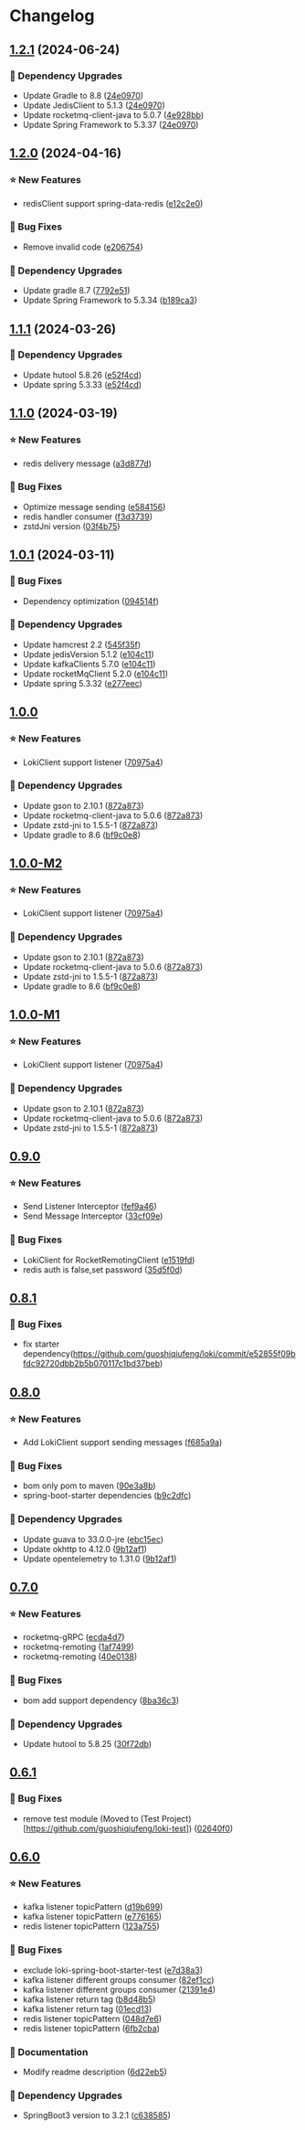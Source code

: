 # Changelog

## [1.2.1](https://github.com/guoshiqiufeng/loki/compare/v1.2.0...v1.2.1) (2024-06-24)


### 🔨 Dependency Upgrades

* Update Gradle to 8.8 ([24e0970](https://github.com/guoshiqiufeng/loki/commit/24e09706063d9f31d1c1f2345fade3a3cefff95f))
* Update JedisClient to 5.1.3 ([24e0970](https://github.com/guoshiqiufeng/loki/commit/24e09706063d9f31d1c1f2345fade3a3cefff95f))
* Update rocketmq-client-java to 5.0.7 ([4e928bb](https://github.com/guoshiqiufeng/loki/commit/4e928bba19f9f01893b0413063b22ad05e078ddc))
* Update Spring Framework to 5.3.37 ([24e0970](https://github.com/guoshiqiufeng/loki/commit/24e09706063d9f31d1c1f2345fade3a3cefff95f))

## [1.2.0](https://github.com/guoshiqiufeng/loki/compare/v1.1.1...v1.2.0) (2024-04-16)


### ⭐ New Features

* redisClient support spring-data-redis ([e12c2e0](https://github.com/guoshiqiufeng/loki/commit/e12c2e0e8c24f209d38166273b00102bde46dd5e))


### 🐞 Bug Fixes

* Remove invalid code ([e206754](https://github.com/guoshiqiufeng/loki/commit/e206754bcb881ce3b41d0edc34830bf211da0300))


### 🔨 Dependency Upgrades

* Update gradle 8.7 ([7792e51](https://github.com/guoshiqiufeng/loki/commit/7792e51b66b1e349c2723baf959001fd3380025b))
* Update Spring Framework to 5.3.34 ([b189ca3](https://github.com/guoshiqiufeng/loki/commit/b189ca3d2d37c71e498e035a49db718dec96ca69))

## [1.1.1](https://github.com/guoshiqiufeng/loki/compare/v1.1.0...v1.1.1) (2024-03-26)

### 🔨 Dependency Upgrades

* Update hutool
  5.8.26 ([e52f4cd](https://github.com/guoshiqiufeng/loki/commit/e52f4cd122a8ed548ab3ed206c50e95d1463046f))
* Update spring
  5.3.33 ([e52f4cd](https://github.com/guoshiqiufeng/loki/commit/e52f4cd122a8ed548ab3ed206c50e95d1463046f))

## [1.1.0](https://github.com/guoshiqiufeng/loki/compare/v1.0.1...v1.1.0) (2024-03-19)

### ⭐ New Features

* redis delivery
  message ([a3d877d](https://github.com/guoshiqiufeng/loki/commit/a3d877d414e7423d3c2d4ee3978a9f48afaaeac3))

### 🐞 Bug Fixes

* Optimize message
  sending ([e584156](https://github.com/guoshiqiufeng/loki/commit/e5841569747930f4e1b7ade8abc0ec0d23661db6))
* redis handler
  consumer ([f3d3739](https://github.com/guoshiqiufeng/loki/commit/f3d37393c3996b485ed1ce43c4cfed661fd74b16))
* zstdJni version ([03f4b75](https://github.com/guoshiqiufeng/loki/commit/03f4b75a5ba6fef21a36a425016d6779ac8288c1))

## [1.0.1](https://github.com/guoshiqiufeng/loki/compare/v1.0.0...v1.0.1) (2024-03-11)

### 🐞 Bug Fixes

* Dependency
  optimization ([094514f](https://github.com/guoshiqiufeng/loki/commit/094514fd3e5a37f88f64475490ca35cf5798a277))

### 🔨 Dependency Upgrades

* Update hamcrest 2.2 ([545f35f](https://github.com/guoshiqiufeng/loki/commit/545f35fdb7c19c6e90a674f0b7417d3097c4d7d4))
* Update jedisVersion
  5.1.2 ([e104c11](https://github.com/guoshiqiufeng/loki/commit/e104c1192bfe736cb15f45dd37da1ddc4394fcda))
* Update kafkaClients
  5.7.0 ([e104c11](https://github.com/guoshiqiufeng/loki/commit/e104c1192bfe736cb15f45dd37da1ddc4394fcda))
* Update rocketMqClient
  5.2.0 ([e104c11](https://github.com/guoshiqiufeng/loki/commit/e104c1192bfe736cb15f45dd37da1ddc4394fcda))
* Update spring
  5.3.32 ([e277eec](https://github.com/guoshiqiufeng/loki/commit/e277eecc58f0cc88d3cef5e91a56faa0f9425111))

## [1.0.0](https://github.com/guoshiqiufeng/loki/compare/v0.9.0...v1.0.0)

### ⭐ New Features

* LokiClient support
  listener ([70975a4](https://github.com/guoshiqiufeng/loki/commit/70975a41a88569399fd14f2de1bc3a6bb7b2d686))

### 🔨 Dependency Upgrades

* Update gson to
  2.10.1 ([872a873](https://github.com/guoshiqiufeng/loki/commit/872a8739c0cf8caea08de13a92280f8e21370150))
* Update rocketmq-client-java to
  5.0.6 ([872a873](https://github.com/guoshiqiufeng/loki/commit/872a8739c0cf8caea08de13a92280f8e21370150))
* Update zstd-jni to
  1.5.5-1 ([872a873](https://github.com/guoshiqiufeng/loki/commit/872a8739c0cf8caea08de13a92280f8e21370150))
* Update gradle to
  8.6 ([bf9c0e8](https://github.com/guoshiqiufeng/loki/pull/84/commits/bf9c0e8c75d5442424b74b7ade9753f07ce79c8d))

## [1.0.0-M2](https://github.com/guoshiqiufeng/loki/compare/v0.9.0...v1.0.0-M2)

### ⭐ New Features

* LokiClient support
  listener ([70975a4](https://github.com/guoshiqiufeng/loki/commit/70975a41a88569399fd14f2de1bc3a6bb7b2d686))

### 🔨 Dependency Upgrades

* Update gson to
  2.10.1 ([872a873](https://github.com/guoshiqiufeng/loki/commit/872a8739c0cf8caea08de13a92280f8e21370150))
* Update rocketmq-client-java to
  5.0.6 ([872a873](https://github.com/guoshiqiufeng/loki/commit/872a8739c0cf8caea08de13a92280f8e21370150))
* Update zstd-jni to
  1.5.5-1 ([872a873](https://github.com/guoshiqiufeng/loki/commit/872a8739c0cf8caea08de13a92280f8e21370150))
* Update gradle to
  8.6 ([bf9c0e8](https://github.com/guoshiqiufeng/loki/pull/84/commits/bf9c0e8c75d5442424b74b7ade9753f07ce79c8d))

## [1.0.0-M1](https://github.com/guoshiqiufeng/loki/compare/v0.9.0...v1.0.0-M1)

### ⭐ New Features

* LokiClient support
  listener ([70975a4](https://github.com/guoshiqiufeng/loki/commit/70975a41a88569399fd14f2de1bc3a6bb7b2d686))

### 🔨 Dependency Upgrades

* Update gson to
  2.10.1 ([872a873](https://github.com/guoshiqiufeng/loki/commit/872a8739c0cf8caea08de13a92280f8e21370150))
* Update rocketmq-client-java to
  5.0.6 ([872a873](https://github.com/guoshiqiufeng/loki/commit/872a8739c0cf8caea08de13a92280f8e21370150))
* Update zstd-jni to
  1.5.5-1 ([872a873](https://github.com/guoshiqiufeng/loki/commit/872a8739c0cf8caea08de13a92280f8e21370150))

## [0.9.0](https://github.com/guoshiqiufeng/loki/compare/v0.8.1...v0.9.0)

### ⭐ New Features

* Send Listener
  Interceptor ([fef9a46](https://github.com/guoshiqiufeng/loki/commit/fef9a46563447f0e80c1b985508dff92a7f992c1))
* Send Message
  Interceptor ([33cf09e](https://github.com/guoshiqiufeng/loki/commit/33cf09ea58e4d3ad2561b92bb0eff16365f7cc01))

### 🐞 Bug Fixes

* LokiClient for
  RocketRemotingClient ([e1519fd](https://github.com/guoshiqiufeng/loki/commit/e1519fd46f24cec2291beb7b87ce2f6d5300131e))
* redis auth is false,set
  password ([35d5f0d](https://github.com/guoshiqiufeng/loki/commit/35d5f0d5c03f5a469f4c66d16091b27f7d7947d6))

## [0.8.1](https://github.com/guoshiqiufeng/loki/compare/v0.8.0...v0.8.1)

### 🐞 Bug Fixes

- fix starter dependency(https://github.com/guoshiqiufeng/loki/commit/e52855f09bfdc92720dbb2b5b070117c1bd37beb)

## [0.8.0](https://github.com/guoshiqiufeng/loki/compare/v0.7.0...v0.8.0)

### ⭐ New Features

* Add LokiClient support sending
  messages ([f685a9a](https://github.com/guoshiqiufeng/loki/commit/f685a9a705c6a7f072fed490e572eb3d79eab4f1))

### 🐞 Bug Fixes

* bom only pom to
  maven ([90e3a8b](https://github.com/guoshiqiufeng/loki/commit/90e3a8b2d62255cafd245e5dafc02db9bff29c53))
* spring-boot-starter
  dependencies ([b9c2dfc](https://github.com/guoshiqiufeng/loki/commit/b9c2dfcc905d19ef9c8ce99dc3d8f8820fafb506))

### 🔨 Dependency Upgrades

* Update guava to
  33.0.0-jre ([ebc15ec](https://github.com/guoshiqiufeng/loki/commit/ebc15ece6a548a251e4cb1e22219d46cfc606636))
* Update okhttp to
  4.12.0 ([9b12af1](https://github.com/guoshiqiufeng/loki/commit/9b12af1fec0d06516eb85e4e2c5deb8185dd2e7c))
* Update opentelemetry to
  1.31.0 ([9b12af1](https://github.com/guoshiqiufeng/loki/commit/9b12af1fec0d06516eb85e4e2c5deb8185dd2e7c))

## [0.7.0](https://github.com/guoshiqiufeng/loki/compare/v0.6.1...v0.7.0)

### ⭐ New Features

* rocketmq-gRPC ([ecda4d7](https://github.com/guoshiqiufeng/loki/commit/ecda4d7106ddba2c91e13ad042593ed91a59ead3))
* rocketmq-remoting ([1af7499](https://github.com/guoshiqiufeng/loki/commit/1af74997aa03a672f6fc9dba32e6c7277cd830e2))
* rocketmq-remoting ([40e0138](https://github.com/guoshiqiufeng/loki/commit/40e01381b1a3224d0cd49c43acf475e329bc8abe))

### 🐞 Bug Fixes

* bom add support
  dependency ([8ba36c3](https://github.com/guoshiqiufeng/loki/commit/8ba36c3101fa95696d11dfad35e55f9bda52ad6f))

### 🔨 Dependency Upgrades

* Update hutool to
  5.8.25 ([30f72db](https://github.com/guoshiqiufeng/loki/commit/30f72db9a48250518d7990f8449976ae19227651))

## [0.6.1](https://github.com/guoshiqiufeng/loki/compare/v0.6.0...v0.6.1)

### 🐞 Bug Fixes

* remove test module (Moved to (Test
  Project) [https://github.com/guoshiqiufeng/loki-test]) ([02640f0](https://github.com/guoshiqiufeng/loki/commit/02640f06e5cff5e5142f152a6aa896f62a270c35))

## [0.6.0](https://github.com/guoshiqiufeng/loki/compare/v0.5.0...v0.6.0)

### ⭐ New Features

* kafka listener
  topicPattern ([d19b699](https://github.com/guoshiqiufeng/loki/commit/d19b6992aceaacfcf668f3832396061a8315308a))
* kafka listener
  topicPattern ([e776165](https://github.com/guoshiqiufeng/loki/commit/e7761657dda559c0e6b2582c27a48ecd7d8a23cf))
* redis listener
  topicPattern ([123a755](https://github.com/guoshiqiufeng/loki/commit/123a7551528df0a104a5e904142632331500dd36))

### 🐞 Bug Fixes

* exclude
  loki-spring-boot-starter-test ([e7d38a3](https://github.com/guoshiqiufeng/loki/commit/e7d38a3cea47a0382e8b72f35bf64e7637726d80))
* kafka listener different groups
  consumer ([82ef1cc](https://github.com/guoshiqiufeng/loki/commit/82ef1ccb9fae16e8c740c6edbed77a58f230788f))
* kafka listener different groups
  consumer ([21391e4](https://github.com/guoshiqiufeng/loki/commit/21391e447979c6d1684d476c299e8e71407218bf))
* kafka listener return
  tag ([b8d48b5](https://github.com/guoshiqiufeng/loki/commit/b8d48b52d451bc036175684610217215aa539615))
* kafka listener return
  tag ([01ecd13](https://github.com/guoshiqiufeng/loki/commit/01ecd137bac53ce1e6df64b91102df0803a76d26))
* redis listener
  topicPattern ([048d7e6](https://github.com/guoshiqiufeng/loki/commit/048d7e6b08608a81f4b9bb9166d0d60735f6a85d))
* redis listener
  topicPattern ([6fb2cba](https://github.com/guoshiqiufeng/loki/commit/6fb2cba79c47dc2406a69c54fcba8e44c3304220))

### 📔 Documentation

* Modify readme
  description ([6d22eb5](https://github.com/guoshiqiufeng/loki/commit/6d22eb5fc91d6108aae8628a42498bf22d72e73f))

### 🔨 Dependency Upgrades

* SpringBoot3 version to
  3.2.1 ([c638585](https://github.com/guoshiqiufeng/loki/commit/c6385857e33d9ac21882c26888b111bfc11b4ea0))
